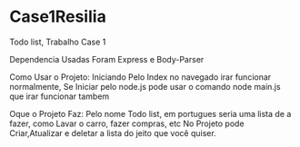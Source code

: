 # Case1Resilia
Todo list, Trabalho Case 1

Dependencia Usadas Foram Express e Body-Parser

Como Usar o Projeto:
Iniciando Pelo Index no navegado irar funcionar normalmente,
Se Iniciar pelo node.js pode usar o comando node main.js que irar funcionar tambem

Oque o Projeto Faz:
Pelo nome Todo list, em portugues seria uma lista de a fazer, como Lavar o carro, fazer compras, etc
No Projeto pode Criar,Atualizar e deletar a lista do jeito que você quiser.
